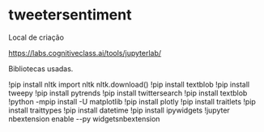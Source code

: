 # tweetersentiment

Local de criação 

https://labs.cognitiveclass.ai/tools/jupyterlab/

Bibliotecas usadas.

!pip install nltk
import nltk
nltk.download()
!pip install textblob
!pip install tweepy
!pip install pytrends
!pip install twittersearch
!pip install textblob
!python -mpip install -U matplotlib
!pip install plotly
!pip install traitlets
!pip install traittypes
!pip install datetime
!pip install ipywidgets
!jupyter nbextension enable --py widgetsnbextension

